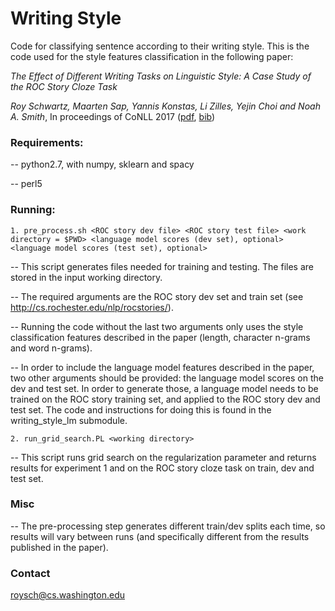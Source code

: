 # Writing Style
Code for classifying sentence according to their writing style. This is the code used for the style features classification in the following paper:

*The Effect of Different Writing Tasks on Linguistic Style: A Case Study of the ROC Story Cloze Task*

*Roy Schwartz, Maarten Sap, Yannis Konstas, Li Zilles, Yejin Choi and Noah A. Smith*, In proceedings of CoNLL 2017 ([pdf](https://arxiv.org/abs/1702.01841), [bib](http://homes.cs.washington.edu/~roysch/papers/language_constraint/language_constraint.bib))

### Requirements:

-- python2.7, with numpy, sklearn and spacy

-- perl5

### Running:

    1. pre_process.sh <ROC story dev file> <ROC story test file> <work directory = $PWD> <language model scores (dev set), optional> <language model scores (test set), optional>
	
-- This script generates files needed for training and testing. The files are stored in the input working directory.

-- The required arguments are the ROC story dev set and train set (see http://cs.rochester.edu/nlp/rocstories/).

-- Running the code without the last two arguments only uses the style classification features described in the paper (length, character n-grams and word n-grams).

-- In order to include the language model features described in the paper, two other arguments should be provided: the language model scores on the dev and test set. In order to generate those, a language model needs to be trained on the ROC story training set, and applied to the ROC story dev and test set. The code and instructions for doing this is found in the writing_style_lm submodule. 

    2. run_grid_search.PL <working directory>

-- This script runs grid search on the regularization parameter and returns results for experiment 1 and on the ROC story cloze task on train, dev and test set.

### Misc

-- The pre-processing step generates different train/dev splits each time, so results will vary between runs (and specifically different from the results published in the paper).

### Contact
roysch@cs.washington.edu

